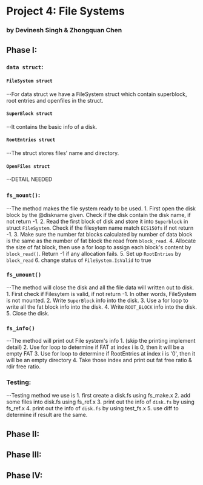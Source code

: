 
# Project 4: File Systems
### by Devinesh Singh & Zhongquan Chen

## Phase I:
### ` data struct `:

#### ` FileSystem struct `
⋅⋅⋅For data struct we have a FileSystem struct which contain superblock, root entries and openfiles in the struct.
#### ` SuperBlock struct `
⋅⋅⋅It contains the basic info of a disk. 
#### ` RootEntries struct `
⋅⋅⋅The struct stores files' name and directory.
#### ` OpenFiles struct `
⋅⋅⋅DETAIL NEEDED

### ` fs_mount() `:
⋅⋅⋅The method makes the file system ready to be used. 
	1. First open the disk block by the @diskname given. Check if the disk 
	contain the disk name, if not return -1.
	2. Read the first block of disk and store it into ` Superblock ` in 
	struct ` FileSystem `. Check if the filesytem name match ` ECS150fs `
	if not return -1.
	3. Make sure the number fat blocks calculated by number of data block is
	the same as the number of fat block the read from ` block_read `.
	4. Allocate the size of fat block, then use a for loop to assign each
 	block's content by ` block_read() `. Return -1 if any allocation fails.
	5. Set up ` RootEntries ` by ` block_read `
	6. change status of ` FileSystem.IsValid ` to true 
	
### ` fs_umount() `
⋅⋅⋅The method will close the disk and all the file data will written out to
	disk.
	1. First check if Filesytem is valid, if not return -1. In other words,
	FileSystem is not mounted.
	2. Write ` SuperBlock ` info into the disk. 
	3. Use a for loop to write all the fat block info into the disk.
	4. Write ` ROOT_BLOCK ` info into the disk.
	5. Close the disk. 

### ` fs_info() `
⋅⋅⋅The method will print out File system's info
	1. (skip the printing implement detail)
	2. Use for loop to determine if FAT at index i is 0, then it will be a
	empty FAT
	3. Use for loop to determine if RootEntries at index i is '0\', then it
	will be an empty directory
	4. Take those index and print out fat free ratio & rdir free ratio.

### Testing:
⋅⋅⋅Testing method we use is
	1. first create a disk.fs using fs_make.x
	2. add some files into disk.fs using fs_ref.x
	3. print out the info of ` disk.fs ` by using fs_ref.x
	4. print out the info of ` disk.fs ` by using test_fs.x
	5. use diff to determine if result are the same.

## Phase II:

## Phase III:

## Phase IV:


